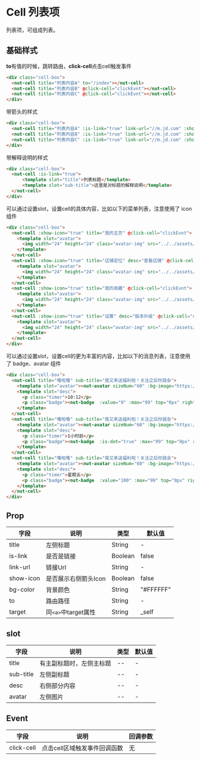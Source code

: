 # Cell 列表项

列表项，可组成列表。

## 基础样式

**to**有值的时候，跳转路由，**click-cell**点击cell触发事件

```html
<div class="cell-box">
  <nut-cell title="列表内容A" to="/index"></nut-cell>
  <nut-cell title="列表内容B" @click-cell="clickEvnt"></nut-cell>
  <nut-cell title="列表内容C" @click-cell="clickEvnt"></nut-cell>
</div>
```

带箭头的样式

```html
<div class="cell-box">
  <nut-cell title="列表内容A" :is-link="true" link-url="//m.jd.com" :show-icon="true" target="_target"> </nut-cell>
  <nut-cell title="列表内容B" :is-link="true" link-url="//m.jd.com" :show-icon="true" target="_target"></nut-cell>
  <nut-cell title="列表内容C" :is-link="true" link-url="//m.jd.com" :show-icon="true" target="_target"></nut-cell>
</div>
```

带解释说明的样式
```html
<div class="cell-box">
  <nut-cell :is-link="true">
      <template slot="title">列表标题</template>
      <template slot="sub-title">这里是对标题的解释说明</template>
  </nut-cell>
</div>
```

可以通过设置slot，设置cell的具体内容，比如以下的菜单列表，注意使用了 icon 组件

```html
<div class="cell-box">
  <nut-cell :show-icon="true" title="我的主页" @click-cell="clickEvnt">
    <template slot="avatar">
      <img width="24" height="24" class="avatar-img" src="../../assets/img/ic_me.png" />
    </template>
  </nut-cell>
  <nut-cell :show-icon="true" title="店铺定位" desc="查看店铺" @click-cell="clickEvnt">
    <template slot="avatar">
      <img width="24" height="24" class="avatar-img" src="../../assets/img/ic_location.png" />
    </template>
  </nut-cell>
  <nut-cell :show-icon="true" title="我的收藏" @click-cell="clickEvnt">
    <template slot="avatar">
      <img width="24" height="24" class="avatar-img" src="../../assets/img/ic_collect.png" />
    </template>
  </nut-cell>
  <nut-cell :show-icon="true" title="设置" desc="版本升级" @click-cell="clickEvnt">
    <template slot="avatar">
      <img width="24" height="24" class="avatar-img" src="../../assets/img/ic_set.png" />
    </template>
  </nut-cell>
</div>
```
可以通过设置slot，设置cell的更为丰富的内容，比如以下的消息列表，注意使用了 badge、avatar 组件

```html
<div class="cell-box">
  <nut-cell title="噜啦噜" sub-title="我又来送福利啦！关注之后你就会">
    <template slot="avatar"><nut-avatar sizeNum="60" :bg-image="https://img14.360buyimg.com/imagetools/jfs/t1/130112/36/5492/38449/5f1f964cEfd6f41bf/bec836b48b55bb00.jpg" bg-icon></nut-avatar></template>
    <template slot="desc">
      <p class="timer">10:12</p>
      <p class="badge"><nut-badge  :value="9" :max="99" top="0px" right="15px"></nut-badge></p>
    </template>
  </nut-cell>
  <nut-cell title="噜啦噜" sub-title="我又来送福利啦！关注之后你就会">
    <template slot="avatar"><nut-avatar sizeNum="60" :bg-image="https://img14.360buyimg.com/imagetools/jfs/t1/130112/36/5492/38449/5f1f964cEfd6f41bf/bec836b48b55bb00.jpg" bg-icon></nut-avatar></template>
    <template slot="desc">
      <p class="timer">1小时前</p>
      <p class="badge"><nut-badge  :is-dot="true" :max="99" top="0px" right="5px"></nut-badge></p>
    </template>
  </nut-cell>
  <nut-cell title="噜啦噜" sub-title="我又来送福利啦！关注之后你就会">
    <template slot="avatar"><nut-avatar sizeNum="60" :bg-image="https://img14.360buyimg.com/imagetools/jfs/t1/130112/36/5492/38449/5f1f964cEfd6f41bf/bec836b48b55bb00.jpg" bg-icon></nut-avatar></template>
    <template slot="desc">
      <p class="timer">星期五</p>
      <p class="badge"><nut-badge  :value="100" :max="99" top="0px" right="25px"></nut-badge></p>
    </template>
  </nut-cell>
</div>
```

## Prop

| 字段 | 说明 | 类型 | 默认值
|----- | ----- | ----- | ----- 
| title | 左侧标题 | String | -
| is-link | 是否是链接 | Boolean | false
| link-url | 链接Url | String | -
| show-icon | 是否展示右侧箭头Icon | Boolean | false
| bg-color | 背景颜色 | String | "#FFFFFF"
| to      |路由路径| String |-|
| target |同`<a>`中target属性|String|_self|

## slot

| 字段 | 说明 | 类型 | 默认值
|----- | ----- | ----- | ----- 
| title | 有主副标题时，左侧主标题 | -- | -
| sub-title | 左侧副标题 | -- | -
| desc | 右侧部分内容 | -- | -
| avatar | 左侧图片 | -- | -

## Event
|字段|说明|回调参数|
|--|--|--|
|click-cell|点击cell区域触发事件回调函数|无|